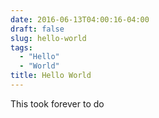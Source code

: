 ```yaml
---
date: 2016-06-13T04:00:16-04:00
draft: false
slug: hello-world
tags:
  - "Hello"
  - "World"
title: Hello World
---
```


This took forever to do
